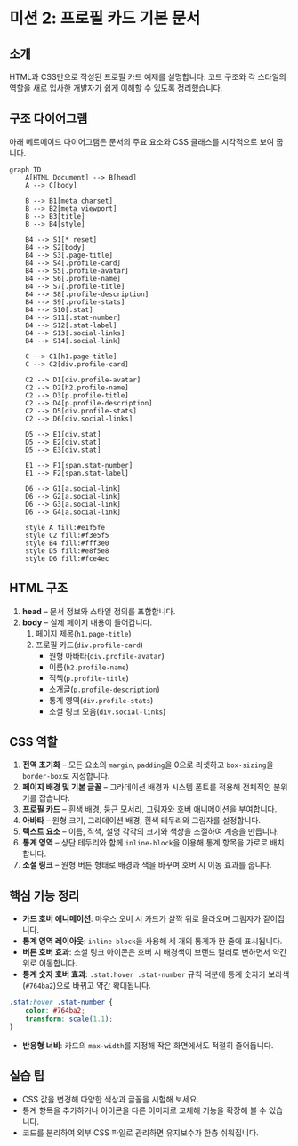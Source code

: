 # 미션 2: 프로필 카드 기본 문서

## 소개
HTML과 CSS만으로 작성된 프로필 카드 예제를 설명합니다. 코드 구조와 각 스타일의 역할을 새로 입사한 개발자가 쉽게 이해할 수 있도록 정리했습니다.

## 구조 다이어그램
아래 메르메이드 다이어그램은 문서의 주요 요소와 CSS 클래스를 시각적으로 보여 줍니다.

```mermaid
graph TD
    A[HTML Document] --> B[head]
    A --> C[body]

    B --> B1[meta charset]
    B --> B2[meta viewport]
    B --> B3[title]
    B --> B4[style]

    B4 --> S1[* reset]
    B4 --> S2[body]
    B4 --> S3[.page-title]
    B4 --> S4[.profile-card]
    B4 --> S5[.profile-avatar]
    B4 --> S6[.profile-name]
    B4 --> S7[.profile-title]
    B4 --> S8[.profile-description]
    B4 --> S9[.profile-stats]
    B4 --> S10[.stat]
    B4 --> S11[.stat-number]
    B4 --> S12[.stat-label]
    B4 --> S13[.social-links]
    B4 --> S14[.social-link]

    C --> C1[h1.page-title]
    C --> C2[div.profile-card]

    C2 --> D1[div.profile-avatar]
    C2 --> D2[h2.profile-name]
    C2 --> D3[p.profile-title]
    C2 --> D4[p.profile-description]
    C2 --> D5[div.profile-stats]
    C2 --> D6[div.social-links]

    D5 --> E1[div.stat]
    D5 --> E2[div.stat]
    D5 --> E3[div.stat]

    E1 --> F1[span.stat-number]
    E1 --> F2[span.stat-label]

    D6 --> G1[a.social-link]
    D6 --> G2[a.social-link]
    D6 --> G3[a.social-link]
    D6 --> G4[a.social-link]

    style A fill:#e1f5fe
    style C2 fill:#f3e5f5
    style B4 fill:#fff3e0
    style D5 fill:#e8f5e8
    style D6 fill:#fce4ec
```

## HTML 구조
1. **head** – 문서 정보와 스타일 정의를 포함합니다.
2. **body** – 실제 페이지 내용이 들어갑니다.
   1. 페이지 제목(`h1.page-title`)
   2. 프로필 카드(`div.profile-card`)
      - 원형 아바타(`div.profile-avatar`)
      - 이름(`h2.profile-name`)
      - 직책(`p.profile-title`)
      - 소개글(`p.profile-description`)
      - 통계 영역(`div.profile-stats`)
      - 소셜 링크 모음(`div.social-links`)

## CSS 역할
1. **전역 초기화** – 모든 요소의 `margin`, `padding`을 0으로 리셋하고 `box-sizing`을 `border-box`로 지정합니다.
2. **페이지 배경 및 기본 글꼴** – 그라데이션 배경과 시스템 폰트를 적용해 전체적인 분위기를 잡습니다.
3. **프로필 카드** – 흰색 배경, 둥근 모서리, 그림자와 호버 애니메이션을 부여합니다.
4. **아바타** – 원형 크기, 그라데이션 배경, 흰색 테두리와 그림자를 설정합니다.
5. **텍스트 요소** – 이름, 직책, 설명 각각의 크기와 색상을 조절하여 계층을 만듭니다.
6. **통계 영역** – 상단 테두리와 함께 `inline-block`을 이용해 통계 항목을 가로로 배치합니다.
7. **소셜 링크** – 원형 버튼 형태로 배경과 색을 바꾸며 호버 시 이동 효과를 줍니다.

## 핵심 기능 정리
- **카드 호버 애니메이션**: 마우스 오버 시 카드가 살짝 위로 올라오며 그림자가 짙어집니다.
- **통계 영역 레이아웃**: `inline-block`을 사용해 세 개의 통계가 한 줄에 표시됩니다.
- **버튼 호버 효과**: 소셜 링크 아이콘은 호버 시 배경색이 브랜드 컬러로 변하면서 약간 위로 이동합니다.
- **통계 숫자 호버 효과**: `.stat:hover .stat-number` 규칙 덕분에 통계 숫자가 보라색(`#764ba2`)으로 바뀌고 약간 확대됩니다.
```css
.stat:hover .stat-number {
    color: #764ba2;
    transform: scale(1.1);
}
```
- **반응형 너비**: 카드의 `max-width`를 지정해 작은 화면에서도 적절히 줄어듭니다.

## 실습 팁
- CSS 값을 변경해 다양한 색상과 글꼴을 시험해 보세요.
- 통계 항목을 추가하거나 아이콘을 다른 이미지로 교체해 기능을 확장해 볼 수 있습니다.
- 코드를 분리하여 외부 CSS 파일로 관리하면 유지보수가 한층 쉬워집니다.
